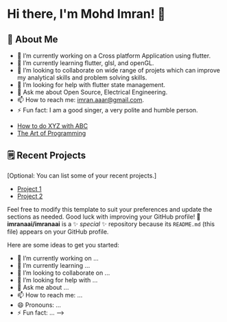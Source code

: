 # Hi there, I'm Mohd Imran! 👋

## 🚀 About Me

- 🔭 I’m currently working on a Cross platform Application using flutter.
- 🌱 I’m currently learning flutter, glsl, and openGL.
- 👯 I’m looking to collaborate on wide range of projets which can improve my analytical skills and problem solving skills.
- 🤔 I’m looking for help with flutter state management.
- 💬 Ask me about Open Source, Electrical Engineering.
- 📫 How to reach me: imran.aaar@gmail.com.
- ⚡ Fun fact: I am a good singer, a very polite and humble person.




<!--
## 🔧 Technologies & Tools

[Optional: List the programming languages, frameworks, tools, and software you are proficient in.]

## 📈 GitHub Stats

[Optional: You can add GitHub stats like your contribution graph and most used languages.]

## 📝 Latest Blog Posts

[Optional: If you maintain a technical blog, you can list some of your recent blog posts.]

## 🌐 Connect with Me

[Optional: Add your social media profiles and other relevant links where people can connect with you.]

- [GitHub](https://github.com/yourusername)
- [LinkedIn](https://www.linkedin.com/in/yourprofile)
- [Twitter](https://twitter.com/yourhandle)
- [Personal Website/Blog](https://www.yourwebsite.com)

## ❤️ Support Me

[Optional: If you have a Patreon, Buy Me a Coffee, or any other platform where people can support you, you can mention it here.]

## 📊 GitHub Stats

[Optional: You can include a GitHub stats card here.]

<p align="center">
  <img src="https://github-readme-stats.vercel.app/api?username=yourusername&show_icons=true&theme=radical" alt="GitHub Stats" />
</p>

## 🏆 GitHub Trophies

[Optional: You can include GitHub Trophies here.]

<p align="center">
  <img src="https://github-profile-trophy.vercel.app/?username=yourusername&theme=onedark" alt="GitHub Trophies" />
</p>

## 📕 Latest Blog Posts

[Optional: If you write technical blog posts, you can display your latest blog posts here.]

<!-- BLOG-POST-LIST:START -->
- [How to do XYZ with ABC](https://www.yourwebsite.com/how-to-do-xyz-with-abc)
- [The Art of Programming](https://www.yourwebsite.com/the-art-of-programming)
<!-- BLOG-POST-LIST:END -->

## 🗒️ Recent Projects

[Optional: You can list some of your recent projects.]

<!-- PROJECTS-LIST:START -->
- [Project 1](https://github.com/yourusername/project1)
- [Project 2](https://github.com/yourusername/project2)
<!-- PROJECTS-LIST:END -->

Feel free to modify this template to suit your preferences and update the sections as needed. Good luck with improving your GitHub profile! 🎉
**imranaai/imranaai** is a ✨ _special_ ✨ repository because its `README.md` (this file) appears on your GitHub profile.

Here are some ideas to get you started:

- 🔭 I’m currently working on ...
- 🌱 I’m currently learning ...
- 👯 I’m looking to collaborate on ...
- 🤔 I’m looking for help with ...
- 💬 Ask me about ...
- 📫 How to reach me: ...
- 😄 Pronouns: ...
- ⚡ Fun fact: ...
-->
